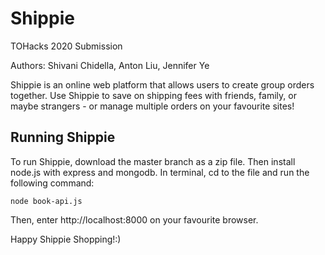 # Shippie

TOHacks 2020 Submission

Authors: Shivani Chidella, Anton Liu, Jennifer Ye

Shippie is an online web platform that allows users to create group orders together. Use Shippie to save on shipping fees with friends, family, or maybe strangers - or manage multiple orders on your favourite sites!

## Running Shippie

To run Shippie, download the master branch as a zip file. Then install node.js with express and mongodb.
In terminal, cd to the file and run the following command:

```
node book-api.js

```

Then, enter http://localhost:8000 on your favourite browser.

Happy Shippie Shopping!:)
